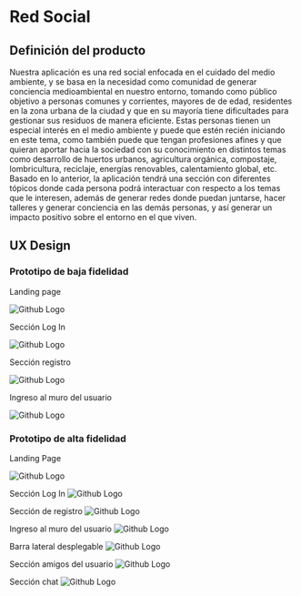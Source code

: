 # Red Social

## Definición del producto

Nuestra aplicación es una red social enfocada en el cuidado del medio ambiente, y se basa en la necesidad como comunidad de generar conciencia medioambiental en nuestro entorno, tomando como público objetivo a personas comunes y corrientes, mayores de de edad, residentes en la zona urbana de la ciudad y que en su mayoría tiene dificultades para gestionar sus residuos de manera eficiente. Estas personas tienen un especial interés en el medio ambiente y puede que estén recién iniciando en este tema, como también puede que tengan profesiones afines y que quieran aportar hacia la sociedad con su conocimiento en distintos temas como desarrollo de huertos urbanos, agricultura orgánica, compostaje, lombricultura, reciclaje, energías renovables, calentamiento global, etc.
Basado en lo anterior, la aplicación tendrá una sección con diferentes tópicos donde cada persona podrá interactuar con respecto a los temas que le interesen, además de generar redes donde puedan juntarse, hacer talleres y generar conciencia en las demás personas, y así generar un impacto positivo sobre el entorno en el que viven.

## UX Design

### Prototipo de baja fidelidad

Landing page

![Github Logo](src/UX/prototipo_baja/landing-page.png)

Sección Log In

![Github Logo](src/UX/prototipo_baja/login.png)

Sección registro

![Github Logo](src/UX/prototipo_baja/registro.png)

Ingreso al muro del usuario

![Github Logo](src/UX/prototipo_baja/comunidad.png)





### Prototipo de alta fidelidad

Landing Page

![Github Logo](src/UX/prototipo_alta/landing-page.png)

Sección Log In
![Github Logo](src/UX/prototipo_alta/login.png)

Sección de registro
![Github Logo](src/UX/prototipo_alta/register.png)

Ingreso al muro del usuario
![Github Logo](src/UX/prototipo_alta/comunidad-1.png)

Barra lateral desplegable
![Github Logo](src/UX/prototipo_alta/nav-bar.png)

Sección amigos del usuario
![Github Logo](src/UX/prototipo_alta/users.png)

Sección chat
![Github Logo](src/UX/prototipo_alta/mensajes.png)


